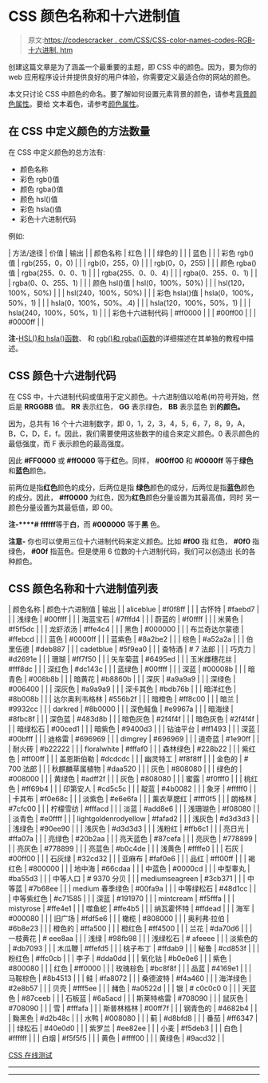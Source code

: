 # CSS 颜色名称和十六进制值

> 原文:[https://codescracker . com/CSS/CSS-color-names-codes-RGB-十六进制. htm](https://codescracker.com/css/css-color-names-codes-rgb-hexadecimal.htm)

创建这篇文章是为了涵盖一个最重要的主题，即 CSS 中的颜色。因为，要为你的 web 应用程序设计并提供良好的用户体验，你需要定义最适合你的网站的颜色。

本文只讨论 CSS 中颜色的命名。要了解如何设置元素背景的颜色，请参考[背景颜色属性](/css/css-background-color.htm)。要给 文本着色，请参考[颜色属性](/css/css-color.htm)。

## 在 CSS 中定义颜色的方法数量

在 CSS 中定义颜色的总方法有:

*   颜色名称
*   彩色 rgb()值
*   颜色 rgba()值
*   颜色 hsl()值
*   彩色 hsla()值
*   彩色十六进制代码

例如:

| 方法/途径 | 价值 | 输出 |
| 颜色名称 | 红色 |  |
| 绿色的 |  |
| 蓝色 |  |
| 彩色 rgb()值 | rgb(255，0，0) |  |
| rgb(0，255，0) |  |
| rgb(0，0，255) |  |
| 颜色 rgba()值 | rgba(255、0、0、1) |  |
| rgba(255、0、0、4) |  |
| rgba(0、255、0、1) |  |
| rgba(0、0、255、1) |  |
| 颜色 hsl()值 | hsl(0，100%，50%) |  |
| hsl(120，100%，50%) |  |
| hsl(240，100%，50%) |  |
| 彩色 hsla()值 | hsla(0，100%，50%，1) |  |
| hsla(0，100%，50%。.4) |  |
| hsla(120，100%，50%，1) |  |
| hsla(240，100%，50%，1) |  |
| 彩色十六进制代码 | #ff0000 |  |
| #00ff00 |  |
| #0000ff |  |

**注-**[HSL()和 hsla()函数](/css/css-hsl-hsla-values.htm)、 和 [rgb()和 rgba()函数](/css/css-rgb-value.htm)的详细描述在其单独的教程中描述。

## CSS 颜色十六进制代码

在 CSS 中，十六进制代码或值用于定义颜色。十六进制值以哈希(#)符号开始，然后是 **RRGGBB** 值。 **RR** 表示红色， **GG** 表示绿色， **BB** 表示蓝色 到**的颜色。**

因为，总共有 16 个十六进制数字，即 0，1，2，3，4，5，6，7，8，9，A，B，C，D，E，f。因此，我们需要使用这些数字的组合来定义颜色。0 表示颜色的最低强度，而 F 表示颜色的最高强度。

因此 **#FF0000** 或 **#ff0000** 等于**红**色。同样， **#00ff00** 和 **#0000ff** 等于**绿色**和**蓝色**颜色。

前两位是指**红色**颜色的成分，后两位是指 **绿色**颜色的成分，后两位是指**蓝色**颜色的成分。因此， **#ff0000** 为红色，因为**红色**颜色分量设置为其最高值，同时 另一颜色分量设置为其最低值，即 00。

**注-****# ffffff**等于**白**，而 **#000000** 等于**黑** 色。

**注意-** 你也可以使用三位十六进制代码来定义颜色。比如 **#f00** 指 红色， **#0f0** 指绿色， **#00f** 指蓝色。但是使用 6 位数的十六进制代码，我们可以创造出 长的各种颜色。

## CSS 颜色名称和十六进制值列表

| 颜色名称 | 颜色十六进制值 | 输出 |
| aliceblue | #f0f8ff |  |
| 古怀特 | #faebd7 |  |
| 浅绿色 | #00ffff |  |
| 海蓝宝石 | #7fffd4 |  |
| 蔚蓝的 | #f0ffff |  |
| 米黄色 | #f5f5dc |  |
| 龙虾浓汤 | #ffe4c4 |  |
| 黑色 | #000000 |  |
| 布兰奇达尔蒙德 | #ffebcd |  |
| 蓝色 | #0000ff |  |
| 蓝紫色 | #8a2be2 |  |
| 棕色 | #a52a2a |  |
| 伯里伍德 | #deb887 |  |
| cadetblue | #5f9ea0 |  |
| 查特酒 | # 7 法郎 |  |
| 巧克力 | #d2691e |  |
| 珊瑚 | #ff7f50 |  |
| 矢车菊蓝 | #6495ed |  |
| 玉米雌穗花丝 | #fff8dc |  |
| 深红色 | #dc143c |  |
| 蓝绿色 | #00ffff |  |
| 深蓝 | #00008b |  |
| 暗青色 | #008b8b |  |
| 暗黄花 | #b8860b |  |
| 深灰 | #a9a9a9 |  |
| 深绿色 | #006400 |  |
| 深灰色 | #a9a9a9 |  |
| 深卡其色 | #bdb76b |  |
| 暗洋红色 | #8b008b |  |
| 达尔奥利韦格林 | #556b2f |  |
| 暗橙色 | #ff8c00 |  |
| 暗兰 | #9932cc |  |
| darkred | #8b0000 |  |
| 深色鲑鱼 | #e9967a |  |
| 暗海绿 | #8fbc8f |  |
| 深色蓝 | #483d8b |  |
| 暗色灰色 | #2f4f4f |  |
| 暗色灰色 | #2f4f4f |  |
| 暗绿松石 | #00ced1 |  |
| 暗紫色 | #9400d3 |  |
| 钻油平台 | #ff1493 |  |
| 深蓝 | #00bfff |  |
| 迪格雷 | #696969 |  |
| dimgrey | #696969 |  |
| 道奇蓝 | #1e90ff |  |
| 耐火砖 | #b22222 |  |
| floralwhite | #fffaf0 |  |
| 森林绿色 | #228b22 |  |
| 紫红色 | #ff00ff |  |
| 盖恩斯伯勒 | #dcdcdc |  |
| 幽灵特工 | #f8f8ff |  |
| 金色的 | # 700 法郎 |  |
| 秋麒麟草属植物 | #daa520 |  |
| 灰色 | #808080 |  |
| 绿色的 | #008000 |  |
| 黄绿色 | #adff2f |  |
| 灰色 | #808080 |  |
| 蜜露 | #f0fff0 |  |
| 桃红色 | #ff69b4 |  |
| 印第安人 | #cd5c5c |  |
| 靛蓝 | #4b0082 |  |
| 象牙 | #fffff0 |  |
| 卡其布 | #f0e68c |  |
| 淡紫色 | #e6e6fa |  |
| 薰衣草腮红 | #fff0f5 |  |
| 朗格林 | #7cfc00 |  |
| 柠檬雪纺 | #fffacd |  |
| 淡蓝 | #add8e6 |  |
| 浅珊瑚色 | #f08080 |  |
| 淡青色 | #e0ffff |  |
| lightgoldenrodyellow | #fafad2 |  |
| 浅灰色 | #d3d3d3 |  |
| 浅绿色 | #90ee90 |  |
| 浅灰色 | #d3d3d3 |  |
| 浅粉红 | #ffb6c1 |  |
| 亮日光 | #ffa07a |  |
| 亮绿色 | #20b2aa |  |
| 亮天蓝色 | #87cefa |  |
| 亮灰色 | #778899 |  |
| 亮灰色 | #778899 |  |
| 亮蓝色 | #b0c4de |  |
| 浅黄色 | #ffffe0 |  |
| 石灰 | #00ff00 |  |
| 石灰绿 | #32cd32 |  |
| 亚麻布 | #faf0e6 |  |
| 品红 | #ff00ff |  |
| 褐红色 | #800000 |  |
| 地中海 | #66cdaa |  |
| 中蓝色 | #0000cd |  |
| 中型睾丸 | #ba55d3 |  |
| 中等人口 | # 9370 分贝 |  |
| mediumseagreen | #3cb371 |  |
| 中等蓝 | #7b68ee |  |
| medium 春季绿色 | #00fa9a |  |
| 中等绿松石 | #48d1cc |  |
| 中等紫红色 | #c71585 |  |
| 深蓝 | #191970 |  |
| mintcream | #f5fffa |  |
| mistyrose | #ffe4e1 |  |
| 噬鱼蛇 | #ffe4b5 |  |
| 纳瓦霍怀特 | #ffdead |  |
| 海军 | #000080 |  |
| 旧广场 | #fdf5e6 |  |
| 橄榄 | #808000 |  |
| 奥利弗·拉伯 | #6b8e23 |  |
| 橙色的 | #ffa500 |  |
| 橙红色 | #ff4500 |  |
| 兰花 | #da70d6 |  |
| 一枝黄花 | # eee8aa |  |
| 浅绿 | #98fb98 |  |
| 浅绿松石 | # afeeee |  |
| 淡紫色的 | #db7093 |  |
| 木瓜鞭 | #ffefd5 |  |
| 桃子布丁 | #ffdab9 |  |
| 秘鲁 | #cd853f |  |
| 粉红色 | #ffc0cb |  |
| 李子 | #dda0dd |  |
| 氧化钴 | #b0e0e6 |  |
| 紫色 | #800080 |  |
| 红色 | #ff0000 |  |
| 玫瑰棕色 | #bc8f8f |  |
| 品蓝 | #4169e1 |  |
| 马鞍棕色 | #8b4513 |  |
| 鲑 | #fa8072 |  |
| 桑德波特 | #f4a460 |  |
| 海洋绿色 | #2e8b57 |  |
| 贝壳 | #fff5ee |  |
| 赭色 | #a0522d |  |
| 银 | # c0c0c0 0 |  |
| 天蓝色 | #87ceeb |  |
| 石板蓝 | #6a5acd |  |
| 斯莱特格雷 | #708090 |  |
| 鼠灰色 | #708090 |  |
| 雪 | #fffafa |  |
| 斯普林格林 | #00ff7f |  |
| 钢青色的 | #4682b4 |  |
| 黝黑色 | #d2b48c |  |
| 水鸭 | #008080 |  |
| 蓟 | #d8bfd8 |  |
| 番茄 | #ff6347 |  |
| 绿松石 | #40e0d0 |  |
| 紫罗兰 | #ee82ee |  |
| 小麦 | #f5deb3 |  |
| 白色 | #ffffff |  |
| 白烟 | #f5f5f5 |  |
| 黄色 | #ffff00 |  |
| 黄绿色 | #9acd32 |  |

[CSS 在线测试](/exam/showtest.php?subid=5)

* * *

* * *